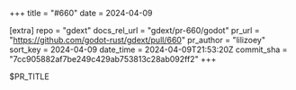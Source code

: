 +++
title = "#660"
date = 2024-04-09

[extra]
repo = "gdext"
docs_rel_url = "gdext/pr-660/godot"
pr_url = "https://github.com/godot-rust/gdext/pull/660"
pr_author = "lilizoey"
sort_key = 2024-04-09
date_time = 2024-04-09T21:53:20Z
commit_sha = "7cc905882af7be249c429ab753813c28ab092ff2"
+++

$PR_TITLE
